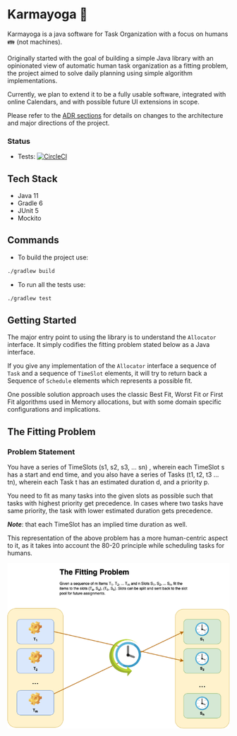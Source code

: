 # Karmayoga :calendar:

Karmayoga is a java software for Task Organization with a focus on humans :family: (not machines).

Originally started with the goal of building a simple Java library with an opinionated view of automatic human task organization as a fitting problem, the project aimed to solve daily planning using simple algorithm implementations.

Currently, we plan to extend it to be a fully usable software, integrated with online Calendars, and with possible future UI extensions in scope.

Please refer to the [ADR sections](./docs/adr/index.md) for details on changes to the architecture and major directions of the project.


### Status
* Tests: [![CircleCI](https://circleci.com/gh/octetful/karmayoga/tree/master.svg?style=svg&circle-token=fe220cb4c9b12e2ecee443271b464bc80aa780d2)](https://circleci.com/gh/octetful/karmayoga/tree/master)



## Tech Stack
* Java 11
* Gradle 6
* JUnit 5
* Mockito


## Commands

* To build the project use:

```bash
./gradlew build
```

* To run all the tests use:
```bash
./gradlew test
```

## Getting Started

The major entry point to using the library is to understand the `Allocator` interface. It simply codifies the fitting problem stated below as a Java interface. 

If you give any implementation of the `Allocator` interface a sequence of `Task` and a sequence of `TimeSlot` elements, it will try to return back a Sequence of `Schedule` elements which represents a possible fit.

One possible solution approach uses the classic Best Fit, Worst Fit or First Fit algorithms used in Memory allocations, but with some domain specific configurations and implications.


## The Fitting Problem
### Problem Statement
You have a series of TimeSlots (s1, s2, s3, … sn) , wherein each TimeSlot s has a start and end time, and you also have a series of Tasks (t1, t2, t3 … tn), wherein each Task t has an estimated duration d, and a priority p.

You need to fit as many tasks into the given slots as possible such that tasks with highest priority get precedence. In cases where two tasks have same priority, the task with lower estimated duration gets precedence.

**_Note_**: that each TimeSlot has an implied time duration as well.

This representation of the above problem has a more human-centric aspect to it, as it takes into account the 80-20 principle while scheduling tasks for humans.

![](docs/fitting_problem.png)

